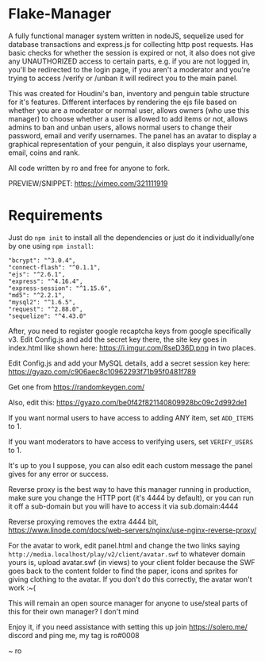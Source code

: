# Flake-Manager


A fully functional manager system written in nodeJS, sequelize used for database transactions and express.js for collecting http post requests. Has basic checks for whether the session is expired or not, it also does not give any UNAUTHORIZED access to certain parts, e.g. if you are not logged in, you'll be redirected to the login page, if you aren't a moderator and you're trying to access /verify or /unban it will redirect you to the main panel. 

This was created for Houdini's ban, inventory and penguin table structure for it's features. Different interfaces by rendering the ejs file based on whether you are a moderator or normal user, allows owners (who use this manager) to choose whether a user is allowed to add items or not, allows admins to ban and unban users, allows normal users to change their password, email and verify usernames. The panel has an avatar to display a graphical representation of your penguin, it also displays your username, email, coins and rank. 

All code written by ro and free for anyone to fork.



PREVIEW/SNIPPET: https://vimeo.com/321111919

# Requirements

Just do `npm init` to install all the dependencies or just do it individually/one by one using `npm install`: 

    "bcrypt": "^3.0.4",
    "connect-flash": "^0.1.1",
    "ejs": "^2.6.1",
    "express": "^4.16.4",
    "express-session": "^1.15.6",
    "md5": "^2.2.1",
    "mysql2": "^1.6.5",
    "request": "^2.88.0",
    "sequelize": "^4.43.0"

After, you need to register google recaptcha keys from google specifically v3. Edit Config.js and add the secret key there, the site key goes in index.html like shown here: https://i.imgur.com/8seD36D.png in two places.

Edit Config.js and add your MySQL details, add a secret session key here: https://gyazo.com/c906aec8c10962293f71b95f0481f789

Get one from https://randomkeygen.com/ 

Also, edit this: https://gyazo.com/be0f42f821140809928bc09c2d992de1

If you want normal users to have access to adding ANY item, set `ADD_ITEMS` to 1.

If you want moderators to have access to verifying users, set `VERIFY_USERS` to 1. 

It's up to you I suppose, you can also edit each custom message the panel gives for any error or success. 

Reverse proxy is the best way to have this manager running in production, make sure you change the HTTP port (it's 4444 by default), or you can run it off a sub-domain but you will have to access it via sub.domain:4444

Reverse proxying removes the extra 4444 bit, https://www.linode.com/docs/web-servers/nginx/use-nginx-reverse-proxy/

For the avatar to work, edit panel.html and change the two links saying `http://media.localhost/play/v2/client/avatar.swf` to whatever domain yours is, upload avatar.swf (in views) to your client folder because the SWF goes back to the content folder to find the paper, icons and sprites for giving clothing to the avatar. If you don't do this correctly, the avatar won't work :~( 


This will remain an open source manager for anyone to use/steal parts of this for their own manager? I don't mind

Enjoy it, if you need assistance with setting this up join https://solero.me/ discord and ping me, my tag is ro#0008


~ ro
